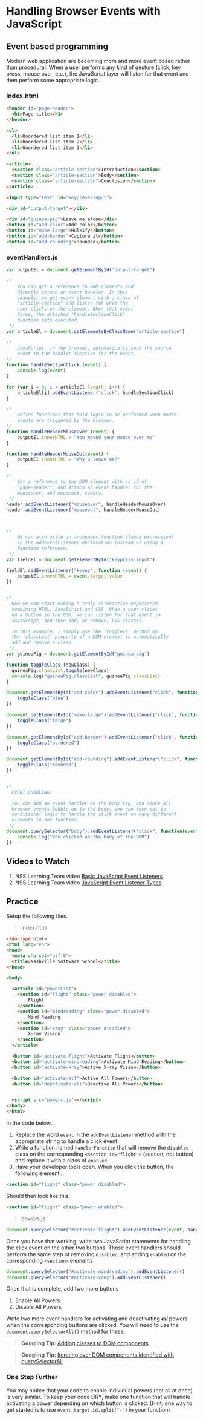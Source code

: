 # Handling Browser Events with JavaScript

## Event based programming

Modern web application are becoming more and more event based rather than procedural. When a user performs any kind of gesture (click, key press, mouse over, etc.), the JavaScript layer will listen for that event and then perform some appropriate logic.

### index.html

```html
<header id="page-header">
  <h1>Page title</h1>
</header>

<ul>
  <li>Unordered list item 1</li>
  <li>Unordered list item 2</li>
  <li>Unordered list item 3</li>
</ul>

<article>
  <section class="article-section">Introduction</section>
  <section class="article-section">Body</section>
  <section class="article-section">Conclusion</section>
</article>

<input type="text" id="keypress-input">

<div id="output-target"></div>

<div id="guinea-pig">Leave me alone</div>
<button id="add-color">Add color</button>
<button id="make-large">Hulkify</button>
<button id="add-border">Capture it</button>
<button id="add-rounding">Rounded</button>
```

### eventHandlers.js

```js
var outputEl = document.getElementById("output-target")

/*
    You can get a reference to DOM elements and
    directly attach an event handler. In this
    example, we get every element with a class of
    "article-section" and listen for when the
    user clicks on the element. When that event
    fires, the attached "handleSectionClick"
    function gets executed.
 */
var articleEl = document.getElementsByClassName("article-section")

/*
    JavaScript, in the browser, automatically send the source
    event to the handler function for the event.
*/
function handleSectionClick (event) {
    console.log(event)
}

for (var i = 0; i < articleEl.length; i++) {
    articleEl[i].addEventListener("click", handleSectionClick)
}

/*
    Define functions that hold logic to be performed when mouse
    events are triggered by the browser.
*/
function handleHeaderMouseOver (event) {
    outputEl.innerHTML = "You moved your mouse over me"
}

function handleHeaderMouseOut(event) {
    outputEl.innerHTML = "Why u leave me?"
}

/*
    Get a reference to the DOM element with an id of
    "page-header", and attach an event handler for the
    mouseover, and mouseout, events.
 */
header.addEventListener("mouseover", handleHeaderMouseOver)
header.addEventListener("mouseout", handleHeaderMouseOut)



/*
    We can also write an anonymous function (lamba expression)
    in the addEventListener declaration instead of using a
    function reference.
 */
var fieldEl = document.getElementById("keypress-input")

fieldEl.addEventListener("keyup", function (event) {
    outputEl.innerHTML = event.target.value
})


/*
  Now we can start making a truly interactive experience
  combining HTML, JavaScript and CSS. When a user clicks
  on a button in the DOM, we can listen for that event in
  JavaScript, and then add, or remove, CSS classes.

  In this example, I simply use the `toggle()` method on
  the `classList` property of a DOM element to automatically
  add and remove a class.
 */
var guineaPig = document.getElementById("guinea-pig")

function toggleClass (newClass) {
  guineaPig.classList.toggle(newClass)
  console.log("guineaPig.classList", guineaPig.classList)
}

document.getElementById("add-color").addEventListener("click", function() {
    toggleClass("blue")
})

document.getElementById("make-large").addEventListener("click", function() {
    toggleClass("large")
})

document.getElementById("add-border").addEventListener("click", function() {
    toggleClass("bordered")
})

document.getElementById("add-rounding").addEventListener("click", function() {
    toggleClass("rounded")
})


/*
  EVENT BUBBLING:

  You can add an event handler on the body tag, and since all
  browser events bubble up to the body, you can then put in
  conditional logic to handle the click event on many different
  elements in one function.
 */
document.querySelector("body").addEventListener("click", function(event) {
    console.log("You clicked on the body of the DOM")
})
```

## Videos to Watch

1. NSS Learning Team video [Basic JavaScript Event Listeners](https://www.youtube.com/watch?v=4XvM096cQF4&list=PLX0ucpUE_qIOUsxGNEPpP9yonb4zerVIC&index=3)
1. NSS Learning Team video [JavaScript Event Listener Types](https://www.youtube.com/watch?v=5zlueGaybjc&index=4&list=PLX0ucpUE_qIOUsxGNEPpP9yonb4zerVIC)

## Practice

Setup the following files.

> index.html

```html
<!doctype html>
<html lang="en">
<head>
  <meta charset="utf-8">
  <title>Nashville Software School</title>
</head>

<body>

  <article id="powerList">
    <section id="flight" class="power disabled">
        Flight
    </section>
    <section id="mindreading" class="power disabled">
        Mind Reading
    </section>
    <section id="xray" class="power disabled">
        X-ray Vision
    </section>
  </article>

  <button id="activate-flight">Activate Flight</button>
  <button id="activate-mindreading">Activate Mind Reading</button>
  <button id="activate-xray">Active X-ray Vision</button>

  <button id="activate-all">Active All Powers</button>
  <button id="deactivate-all">Deactive All Powers</button>


  <script src="powers.js"></script>
</body>
</html>
```

In the code below...

1. Replace the word `event` in the `addEventListener` method with the appropriate string to handle a click event
1. Write a function named `handlerFunction` that will remove the `disabled` class on the corresponding `<section id="flight">` (section, not button) and replace it with a class of `enabled`.
1. Have your developer tools open. When you click the button, the following element...

```html
<section id="flight" class="power disabled">
```

Should then look like this.

```html
<section id="flight" class="power enabled">
```

> powers.js

```js
document.querySelector("#activate-flight").addEventListener(event, handlerFunction)
```

Once you have that working, write two JavaScript statements for handling the click event on the other two buttons. Those event handlers should perform the same step of removing `disabled`, and adding `enabled` on the corresponding `<section>` elements

```js
document.querySelector("#activate-mindreading").addEventListener()
document.querySelector("#activate-xray").addEventListener()
```

Once that is complete, add two more buttons

1. Enable All Powers
1. Disable All Powers

Write two more event handlers for activating and deactivating **_all_** powers when the corresponding buttons are clicked. You will need to use the `document.querySelectorAll()` method for these.

> **Googling Tip:** [Adding classes to DOM components](http://lmgtfy.com/?q=javascript+add+class+to+DOM+element)

> **Googling Tip:** [Iterating over DOM components identified with querySelectorAll](http://lmgtfy.com/?q=iterating+over+elements+querySelectorAll)


### One Step Further
You may notice that your code to enable individual powers (not all at once) is very similar. To keep your code DRY, make one function that will handle activating a power depending on which button is clicked. (Hint: one way to get started is to use `event.target.id.split("-")` in your function)
